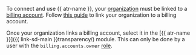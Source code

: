 To connect and use {{ atr-name }}, your [organization](../../organization/quickstart.md) must be linked to a [billing account](../../billing/concepts/billing-account.md). Follow [this guide](../../billing/operations/change-organization.md) to link your organization to a billing account.

Once your organization links a billing account, select it in the [{{ atr-name }}]({{ link-sd-main }}transparency/) module. This can only be done by a user with the `billing.accounts.owner` [role](../../billing/security/index.md#billing-accounts-owner).